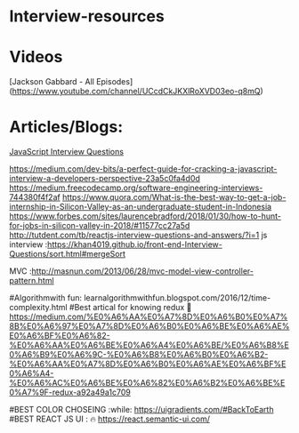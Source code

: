 # Interview-resources

# Videos
[Jackson Gabbard - All Episodes]
(https://www.youtube.com/channel/UCcdCkJKXlRoXVD03eo-q8mQ)

# Articles/Blogs:
<a href="https://www.codementor.io/nihantanu/21-essential-javascript-tech-interview-practice-questions-answers-du107p62z">JavaScript Interview Questions</a>

https://medium.com/dev-bits/a-perfect-guide-for-cracking-a-javascript-interview-a-developers-perspective-23a5c0fa4d0d
https://medium.freecodecamp.org/software-engineering-interviews-744380f4f2af
https://www.quora.com/What-is-the-best-way-to-get-a-job-internship-in-Silicon-Valley-as-an-undergraduate-student-in-Indonesia
https://www.forbes.com/sites/laurencebradford/2018/01/30/how-to-hunt-for-jobs-in-silicon-valley-in-2018/#11577cc27a5d
http://tutdent.com/tb/reactjs-interview-questions-and-answers/?i=1
js interview :https://khan4019.github.io/front-end-Interview-Questions/sort.html#mergeSort

MVC :http://masnun.com/2013/06/28/mvc-model-view-controller-pattern.html

#Algorithmwith fun:
learnalgorithmwithfun.blogspot.com/2016/12/time-complexity.html
#Best artical for knowing redux :racehorse:
https://medium.com/%E0%A6%AA%E0%A7%8D%E0%A6%B0%E0%A7%8B%E0%A6%97%E0%A7%8D%E0%A6%B0%E0%A6%BE%E0%A6%AE%E0%A6%BF%E0%A6%82-%E0%A6%AA%E0%A6%BE%E0%A6%A4%E0%A6%BE/%E0%A6%B8%E0%A6%B9%E0%A6%9C-%E0%A6%B8%E0%A6%B0%E0%A6%B2-%E0%A6%AA%E0%A7%8D%E0%A6%B0%E0%A6%AE%E0%A6%BF%E0%A6%A4-%E0%A6%AC%E0%A6%BE%E0%A6%82%E0%A6%B2%E0%A6%BE%E0%A7%9F-redux-a92a49a1c709

#BEST COLOR CHOSEING :while:
 https://uigradients.com/#BackToEarth
 #BEST REACT JS UI : :fire: https://react.semantic-ui.com/
